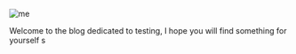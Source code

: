 ![me](./media/duckerWizard.png)

Welcome to the blog dedicated to testing, I hope you will find something for yourself s
